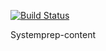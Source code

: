 [![Build Status](https://travis-ci.org/plus3it/systemprep-content.svg)](https://travis-ci.org/plus3it/systemprep-content)

Systemprep-content